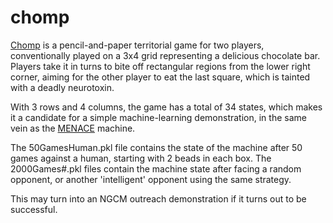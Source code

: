 # chomp

[Chomp](http://www.papg.com/show?3AEA) is a pencil-and-paper territorial game for two players, conventionally played on a 3x4 grid representing a delicious chocolate bar. Players take it in turns to bite off rectangular regions from the lower right corner, aiming for the other player to eat the last square, which is tainted with a deadly neurotoxin.

With 3 rows and 4 columns, the game has a total of 34 states, which makes it a candidate for a simple machine-learning demonstration, in the same vein as the [MENACE](https://github.com/mscroggs/MENACE) machine.

The 50GamesHuman.pkl file contains the state of the machine after 50 games against a human, starting with 2 beads in each box. The 2000Games#.pkl files contain the machine state after facing a random opponent, or another 'intelligent' opponent using the same strategy. 

This may turn into an NGCM outreach demonstration if it turns out to be successful.
